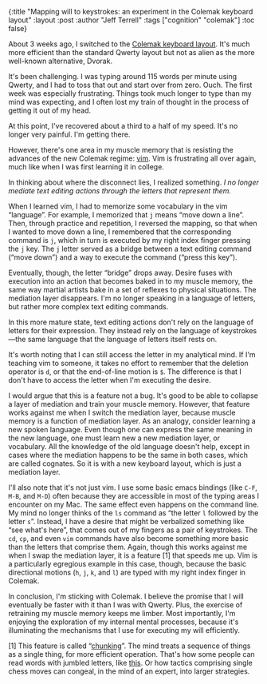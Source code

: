 {:title "Mapping will to keystrokes: an experiment in the Colemak keyboard layout"
 :layout :post
 :author "Jeff Terrell"
 :tags ["cognition" "colemak"]
 :toc false}

About 3 weeks ago, I switched to the <a href="http://colemak.com/">Colemak keyboard layout</a>. It's much more efficient than the standard Qwerty layout but not as alien as the more well-known alternative, Dvorak.

It's been challenging. I was typing around 115 words per minute using Qwerty, and I had to toss that out and start over from zero. Ouch. The first week was especially frustrating. Things took much longer to type than my mind was expecting, and I often lost my train of thought in the process of getting it out of my head.

At this point, I've recovered about a third to a half of my speed. It's no longer very painful. I'm getting there.

However, there's one area in my muscle memory that is resisting the advances of the new Colemak regime: <a href="http://www.vim.org/about.php">vim</a>. Vim is frustrating all over again, much like when I was first learning it in college.

<!--more-->

In thinking about where the disconnect lies, I realized something. <em>I no longer mediate text editing actions through the letters that represent them.</em>

When I learned vim, I had to memorize some vocabulary in the vim “language”. For example, I memorized that `j` means “move down a line”. Then, through practice and repetition, I reversed the mapping, so that when I wanted to move down a line, I remembered that the corresponding command is `j`, which in turn is executed by my right index finger pressing the `j` key. The `j` letter served as a bridge between a text editing command (“move down”) and a way to execute the command (“press this key”).

Eventually, though, the letter “bridge” drops away. Desire fuses with execution into an action that becomes baked in to my muscle memory, the same way martial artists bake in a set of reflexes to physical situations. The mediation layer disappears. I'm no longer speaking in a language of letters, but rather more complex text editing commands.

In this more mature state, text editing actions don't rely on the language of letters for their expression. They instead rely on the language of keystrokes—the same language that the language of letters itself rests on.

It's worth noting that I can still access the letter in my analytical mind. If I'm teaching vim to someone, it takes no effort to remember that the deletion operator is `d`, or that the end-of-line motion is `$`. The difference is that I don't have to access the letter when I'm executing the desire.

I would argue that this is a feature not a bug. It's good to be able to collapse a layer of mediation and train your muscle memory. However, that feature works against me when I switch the mediation layer, because muscle memory is a function of mediation layer. As an analogy, consider learning a new spoken language. Even though one can express the same meaning in the new language, one must learn new a new mediation layer, or vocabulary. All the knowledge of the old language doesn't help, except in cases where the mediation happens to be the same in both cases, which are called cognates. So it is with a new keyboard layout, which is just a mediation layer.

I'll also note that it's not just vim. I use some basic emacs bindings (like `C-F`, `M-B`, and `M-D`) often because they are accessible in most of the typing areas I encounter on my Mac. The same effect even happens on the command line. My mind no longer thinks of the `ls` command as “the letter `l` followed by the letter `s`”. Instead, I have a desire that might be verbalized something like “see what's here”, that comes out of my fingers as a pair of keystrokes. The `cd`, `cp`, and even `vim` commands have also become something more basic than the letters that comprise them. Again, though this works against me when I swap the mediation layer, it is a feature [1] that speeds me up. Vim is a particularly egregious example in this case, though, because the basic directional motions (`h`, `j`, `k`, and `l`) are typed with my right index finger in Colemak.

In conclusion, I'm sticking with Colemak. I believe the promise that I will eventually be faster with it than I was with Qwerty. Plus, the exercise of retraining my muscle memory keeps me limber. Most importantly, I'm enjoying the exploration of my internal mental processes, because it's illuminating the mechanisms that I use for executing my will efficiently.

[1] This feature is called “<a href="http://en.wikipedia.org/wiki/Chunking_(psychology)">chunking</a>”. The mind treats a sequence of things as a single thing, for more efficient operation. That's how some people can read words with jumbled letters, like <a href="http://coursework.mnsfld.edu/psy1101loher/chunking.htm">this</a>. Or how tactics comprising single chess moves can congeal, in the mind of an expert, into larger strategies.
